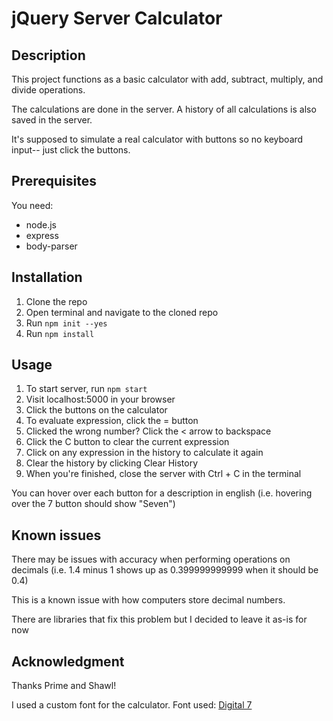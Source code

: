 # jQuery Server Calculator

## Description

This project functions as a basic calculator with add, subtract, multiply, and divide operations.

The calculations are done in the server. A history of all calculations is also saved in the server.

It's supposed to simulate a real calculator with buttons so no keyboard input-- just click the buttons.

## Prerequisites

You need:
- node.js
- express
- body-parser

## Installation
1. Clone the repo
2. Open terminal and navigate to the cloned repo
3. Run `npm init --yes`
4. Run `npm install`

## Usage
1. To start server, run `npm start`
2. Visit localhost:5000 in your browser
3. Click the buttons on the calculator
4. To evaluate expression, click the = button
5. Clicked the wrong number? Click the < arrow to backspace
6. Click the C button to clear the current expression
7. Click on any expression in the history to calculate it again
8. Clear the history by clicking Clear History
9. When you're finished, close the server with Ctrl + C in the terminal

You can hover over each button for a description in english (i.e. hovering over the 7 button should show "Seven")

## Known issues
There may be issues with accuracy when performing operations on decimals (i.e. 1.4 minus 1 shows up as 0.399999999999 when it should be 0.4)

This is a known issue with how computers store decimal numbers.

There are libraries that fix this problem but I decided to leave it as-is for now

## Acknowledgment
Thanks Prime and Shawl!

I used a custom font for the calculator. Font used: [Digital 7](https://www.dafont.com/digital-7.font)
